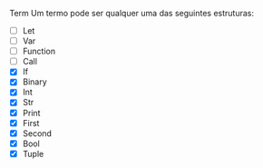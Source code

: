 Term
Um termo pode ser qualquer uma das seguintes estruturas:

- [ ] Let
- [ ] Var
- [ ] Function
- [ ] Call
- [x] If
- [x] Binary
- [x] Int
- [x] Str
- [x] Print
- [x] First
- [x] Second
- [x] Bool
- [x] Tuple

